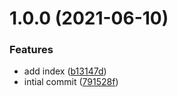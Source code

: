 # 1.0.0 (2021-06-10)


### Features

* add index ([b13147d](https://github.com/biosimulations/eslint-plugin-exclude-strings/commit/b13147da8c8fe4456459ea7be7e21bfe157095ad))
* intial commit ([791528f](https://github.com/biosimulations/eslint-plugin-exclude-strings/commit/791528fe4c6aeac3e078cf579a7522ca5d03ce57))
